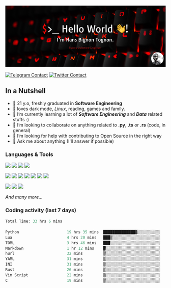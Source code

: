 ![Cover](assets/gh-readme-cover.png)

[![Telegram Contact](https://img.shields.io/badge/Telegram-%230088CC.svg?style=for-the-badge&logo=telegram&logoColor=white)](https://t.me/hanstobi) [![Twitter Contact](https://img.shields.io/badge/Twitter-%2308A0E9.svg?style=for-the-badge&logo=twitter&logoColor=white)](https://twitter.com/_tobihans)

## In a Nutshell
- 👤 21 y.o, freshly graduated in **Software Engineering**
- 🖤 loves dark mode, *Linux*, reading, games and family.
- 🌱 I’m currently learning a lot of ***Software Engineering*** and ***Data*** related stuffs :)
- 👯 I’m looking to collaborate on anything related to **.py**, **.ts** or **.rs** (code, in general)
- 🤔 I’m looking for help with contributing to Open Source in the right way
- 💬 Ask me about anything (I'll answer if possible)

### Languages & Tools
![](https://img.shields.io/badge/Linux-%23eab30f.svg?style=for-the-badge&logo=linux&logoColor=black) ![](https://img.shields.io/badge/Git-%23e54a2f.svg?style=for-the-badge&logo=git&logoColor=white) ![](https://img.shields.io/badge/Github-%231a1d21.svg?style=for-the-badge&logo=github&logoColor=white) ![](https://img.shields.io/badge/Docker-%230394f0.svg?style=for-the-badge&logo=docker&logoColor=white)

![](https://img.shields.io/badge/C-%231a1d21.svg?style=for-the-badge&logo=C&logoColor=white) ![](https://img.shields.io/badge/TypeScript-%230074c2.svg?style=for-the-badge&logo=typescript&logoColor=white) ![](https://img.shields.io/badge/Python-%23f0c540.svg?style=for-the-badge&logo=python) ![](https://img.shields.io/badge/Rust-%23ea4800.svg?style=for-the-badge&logo=rust) ![](https://img.shields.io/badge/Php-%237175aa.svg?style=for-the-badge&logo=php&logoColor=white) ![](https://img.shields.io/badge/HTML-%23d84924.svg?style=for-the-badge&logo=html5&logoColor=white) ![](https://img.shields.io/badge/Scss-%23c45f92.svg?style=for-the-badge&logo=sass&logoColor=white)

![](https://img.shields.io/badge/Vue-%23314559.svg?style=for-the-badge&logo=vue.js) ![](https://img.shields.io/badge/Laravel-%23e54a2f.svg?style=for-the-badge&logo=laravel&logoColor=white) ![](https://img.shields.io/badge/Adonis-%235a45ff.svg?style=for-the-badge&logo=adonisjs)

*And many more...*

### Coding activity (last 7 days)
<!--START_SECTION:waka-->

```python
Total Time: 33 hrs 6 mins

Python                     19 hrs 35 mins  ██████████████▓░░░░░░░░░░   59.05 %
Lua                        4 hrs 20 mins   ███▒░░░░░░░░░░░░░░░░░░░░░   13.07 %
TOML                       3 hrs 46 mins   ███░░░░░░░░░░░░░░░░░░░░░░   11.40 %
Markdown                   1 hr 12 mins    █░░░░░░░░░░░░░░░░░░░░░░░░   03.64 %
hurl                       32 mins         ▒░░░░░░░░░░░░░░░░░░░░░░░░   01.61 %
YAML                       31 mins         ▒░░░░░░░░░░░░░░░░░░░░░░░░   01.60 %
INI                        31 mins         ▒░░░░░░░░░░░░░░░░░░░░░░░░   01.59 %
Rust                       26 mins         ▒░░░░░░░░░░░░░░░░░░░░░░░░   01.31 %
Vim Script                 22 mins         ▒░░░░░░░░░░░░░░░░░░░░░░░░   01.11 %
C                          19 mins         ▒░░░░░░░░░░░░░░░░░░░░░░░░   00.99 %
```

<!--END_SECTION:waka-->
